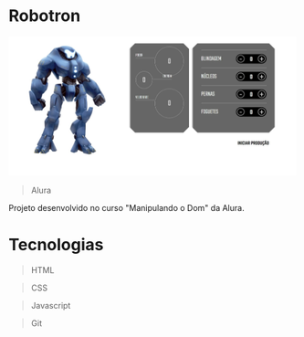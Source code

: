 # Robotron

![preview](/-robotron-2000-projeto_inicial/Robotron.jpeg)

> Alura

Projeto desenvolvido no curso "Manipulando o Dom" da Alura.

# Tecnologias

> HTML

> CSS

> Javascript

> Git